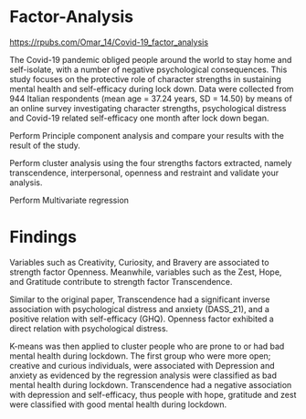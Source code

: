 # Factor-Analysis

https://rpubs.com/Omar_14/Covid-19_factor_analysis

The Covid-19 pandemic obliged people around the world to stay home and self-isolate, with a number of negative psychological consequences. This study focuses on the protective role of character strengths in sustaining mental health and self-efficacy during lock down. Data were collected from 944 Italian respondents (mean age = 37.24 years, SD = 14.50) by means of an online survey investigating character strengths, psychological distress and Covid-19 related self-efficacy one month after lock down began.

Perform Principle component analysis and compare your results with the result of the study.

Perform cluster analysis using the four strengths factors extracted, namely transcendence, interpersonal, openness and restraint and validate your analysis.

Perform Multivariate regression

# Findings
Variables such as Creativity, Curiosity, and Bravery are associated to strength factor Openness. Meanwhile, variables such as the Zest, Hope, and Gratitude contribute to strength factor Transcendence. 

Similar to the original paper, Transcendence had a significant inverse association with psychological distress and anxiety (DASS_21), and a positive relation with self-efficacy (GHQ). Openness factor exhibited a direct relation with psychological distress.

K-means was then applied to cluster people who are prone to or had bad mental health during lockdown. The first group who were more open; creative and curious individuals, were associated with Depression and anxiety as evidenced by the regression analysis were classified as bad mental health during lockdown. Transcendence had a negative association with depression and self-efficacy, thus people with hope, gratitude and zest were classified with good mental health during lockdown.




